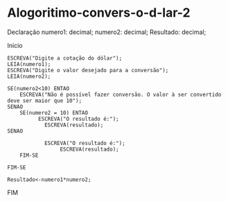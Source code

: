 # Alogoritimo-convers-o-d-lar-2

Declaração
	numero1: decimal;
	numero2: decimal;
	Resultado: decimal;

Inicio

	ESCREVA("Digite a cotação do dólar");
	LEIA(numero1);
	ESCREVA("Digite o valor desejado para a conversão");
	LEIA(numero2);
	
	SE(numero2<10) ENTAO
		ESCREVA("Não é possível fazer conversão. O valor à ser convertido deve ser maior que 10");
	SENAO
	  	SE(numero2 = 10) ENTAO
			  ESCREVA("O resultado é:");
		  		ESCREVA(resultado);
	SENAO
	
			    ESCREVA("O resultado é:");
		    		 ESCREVA(resultado);
		FIM-SE
	
	FIM-SE
	
	Resultado<-numero1*numero2;
FIM
